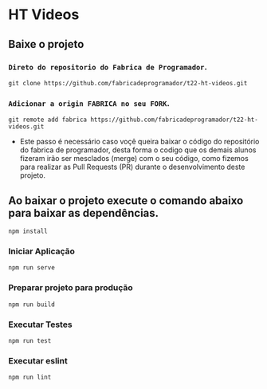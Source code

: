 # HT Videos
## Baixe o projeto

###  ```Direto do repositorio do Fabrica de Programador```.

``` 
git clone https://github.com/fabricadeprogramador/t22-ht-videos.git 
```

###  ```Adicionar a origin FABRICA no seu FORK```.

``` 
git remote add fabrica https://github.com/fabricadeprogramador/t22-ht-videos.git 
```
- Este passo é necessário caso voçê queira baixar o código do repositório do fabrica de programador, desta forma o codigo que os demais alunos fizeram irão ser mesclados (merge) com o seu código, como fizemos para realizar as Pull Requests (PR) durante o desenvolvimento deste projeto.


## Ao baixar o projeto execute o comando abaixo para baixar as dependências.
```
npm install
```

### Iniciar Aplicação
```
npm run serve
```

### Preparar projeto para produção
```
npm run build
```

### Executar Testes
```
npm run test
```

### Executar eslint
```
npm run lint
```
